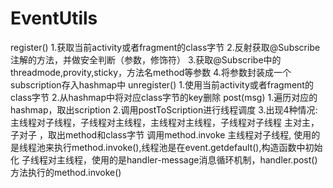 # EventUtils
register()
   1.获取当前activity或者fragment的class字节
   2.反射获取@Subscribe注解的方法，并做安全判断（参数，修饰符）
   3.获取@Subscribe中的threadmode,provity,sticky，方法名method等参数
   4.将参数封装成一个subscription存入hashmap中
unregister()
   1.使用当前activity或者fragment的class字节
   2.从hashmap中将对应class字节的key删除
post(msg)
   1.遍历对应的hashmap，取出scription
   2.调用postToScription进行线程调度
   3.出现4种情况:主线程对子线程，子线程对主线程，主线程对主线程，子线程对子线程
       主对主，子对子  ，取出method和class字节  调用method.invoke
       主线程对子线程,  使用的是线程池来执行method.invoke(),线程池是在event.getdefault(),构造函数中初始化
       子线程对主线程，使用的是handler-message消息循环机制，handler.post()方法执行的method.invoke()
